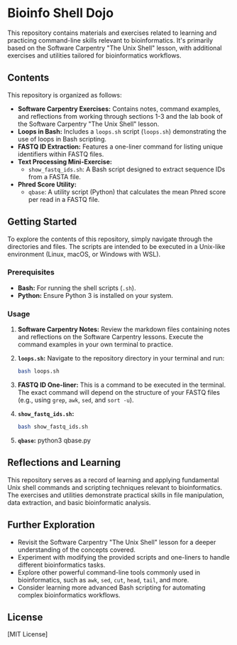 # Bioinfo Shell Dojo

This repository contains materials and exercises related to learning and practicing command-line skills relevant to bioinformatics. 
It's primarily based on the Software Carpentry "The Unix Shell" lesson, with additional exercises and utilities tailored for bioinformatics workflows.

## Contents

This repository is organized as follows:

* **Software Carpentry Exercises:** Contains notes, command examples, and reflections from working through sections 1-3 and the lab book of the Software Carpentry "The Unix Shell" lesson.
* **Loops in Bash:** Includes a `loops.sh` script (`loops.sh`) demonstrating the use of loops in Bash scripting.
* **FASTQ ID Extraction:** Features a one-liner command for listing unique identifiers within FASTQ files.
* **Text Processing Mini-Exercise:**
    * `show_fastq_ids.sh`: A Bash script designed to extract sequence IDs from a FASTA file.
* **Phred Score Utility:**
    * `qbase`: A utility script (Python) that calculates the mean Phred score per read in a FASTQ file.

## Getting Started

To explore the contents of this repository, simply navigate through the directories and files. 
The scripts are intended to be executed in a Unix-like environment (Linux, macOS, or Windows with WSL).

### Prerequisites

* **Bash:** For running the shell scripts (`.sh`).
* **Python:** Ensure Python 3 is installed on your system.

### Usage

1.  **Software Carpentry Notes:** Review the markdown files containing notes and reflections on the Software Carpentry lessons. 
Execute the command examples in your own terminal to practice.
2.  **`loops.sh`:** Navigate to the repository directory in your terminal and run:
    ```bash
    bash loops.sh
    ```
3.  **FASTQ ID One-liner:** This is a command to be executed in the terminal. 
The exact command will depend on the structure of your FASTQ files (e.g., using `grep`, `awk`, `sed`, and `sort -u`).
4.  **`show_fastq_ids.sh`:**
    ```bash
    bash show_fastq_ids.sh
    ```
   
5.  **`qbase`:**
        python3 qbase.py

## Reflections and Learning

This repository serves as a record of learning and applying fundamental Unix shell commands and scripting techniques relevant to bioinformatics.
The exercises and utilities demonstrate practical skills in file manipulation, data extraction, and basic bioinformatic analysis.

## Further Exploration

* Revisit the Software Carpentry "The Unix Shell" lesson for a deeper understanding of the concepts covered.
* Experiment with modifying the provided scripts and one-liners to handle different bioinformatics tasks.
* Explore other powerful command-line tools commonly used in bioinformatics, such as `awk`, `sed`, `cut`, `head`, `tail`, and more.
* Consider learning more advanced Bash scripting for automating complex bioinformatics workflows.

## License

[MIT License]